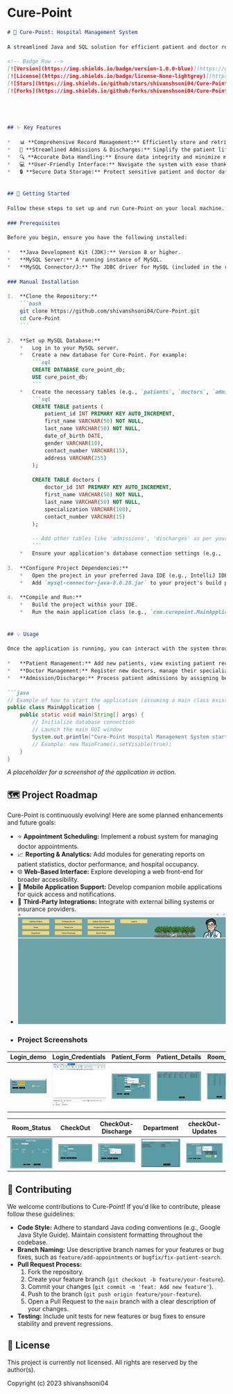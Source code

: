 # Cure-Point

```markdown
# 🏥 Cure-Point: Hospital Management System

A streamlined Java and SQL solution for efficient patient and doctor record management, ensuring smooth and accurate hospital operations.

<!-- Badge Row -->
[![Version](https://img.shields.io/badge/version-1.0.0-blue)](https://github.com/shivanshsoni04/Cure-Point)
[![License](https://img.shields.io/badge/license-None-lightgrey)](https://github.com/shivanshsoni04/Cure-Point)
[![Stars](https://img.shields.io/github/stars/shivanshsoni04/Cure-Point?style=social)](https://github.com/shivanshsoni04/Cure-Point/stargazers)
[![Forks](https://img.shields.io/github/forks/shivanshsoni04/Cure-Point?style=social)](https://github.com/shivanshsoni04/Cure-Point/network/members)




## ✨ Key Features

*   📊 **Comprehensive Record Management:** Efficiently store and retrieve detailed patient and doctor information.
*   📝 **Streamlined Admissions & Discharges:** Simplify the patient lifecycle from entry to exit with intuitive processes.
*   🔍 **Accurate Data Handling:** Ensure data integrity and minimize manual errors with a robust SQL backend.
*   💻 **User-Friendly Interface:** Navigate the system with ease thanks to a clear and intuitive design built in Java.
*   🔒 **Secure Data Storage:** Protect sensitive patient and doctor data using established database security practices.


## 🚀 Getting Started

Follow these steps to set up and run Cure-Point on your local machine.

### Prerequisites

Before you begin, ensure you have the following installed:

*   **Java Development Kit (JDK):** Version 8 or higher.
*   **MySQL Server:** A running instance of MySQL.
*   **MySQL Connector/J:** The JDBC driver for MySQL (included in the repository as `mysql-connector-java-8.0.28.jar`).

### Manual Installation

1.  **Clone the Repository:**
    ```bash
    git clone https://github.com/shivanshsoni04/Cure-Point.git
    cd Cure-Point
    ```

2.  **Set up MySQL Database:**
    *   Log in to your MySQL server.
    *   Create a new database for Cure-Point. For example:
        ```sql
        CREATE DATABASE cure_point_db;
        USE cure_point_db;
        ```
    *   Create the necessary tables (e.g., `patients`, `doctors`, `admissions`, `discharges`). You will need to create the schema based on the application's requirements. A sample schema might look like this:
        ```sql
        CREATE TABLE patients (
            patient_id INT PRIMARY KEY AUTO_INCREMENT,
            first_name VARCHAR(50) NOT NULL,
            last_name VARCHAR(50) NOT NULL,
            date_of_birth DATE,
            gender VARCHAR(10),
            contact_number VARCHAR(15),
            address VARCHAR(255)
        );

        CREATE TABLE doctors (
            doctor_id INT PRIMARY KEY AUTO_INCREMENT,
            first_name VARCHAR(50) NOT NULL,
            last_name VARCHAR(50) NOT NULL,
            specialization VARCHAR(100),
            contact_number VARCHAR(15)
        );

        -- Add other tables like 'admissions', 'discharges' as per your application logic
        ```
    *   Ensure your application's database connection settings (e.g., `DB_URL`, `DB_USER`, `DB_PASSWORD`) in the Java source code are configured to connect to your MySQL database.

3.  **Configure Project Dependencies:**
    *   Open the project in your preferred Java IDE (e.g., IntelliJ IDEA, Eclipse).
    *   Add `mysql-connector-java-8.0.28.jar` to your project's build path/module dependencies. In IntelliJ IDEA, this is typically done via `File > Project Structure > Modules > Dependencies`.

4.  **Compile and Run:**
    *   Build the project within your IDE.
    *   Run the main application class (e.g., `com.curepoint.MainApplication` if one exists).


## 💡 Usage

Once the application is running, you can interact with the system through its graphical user interface (GUI).

*   **Patient Management:** Add new patients, view existing patient records, update details, or search for specific patients.
*   **Doctor Management:** Register new doctors, manage their specializations, and update contact information.
*   **Admission/Discharge:** Process patient admissions by assigning beds and doctors, and manage discharges upon patient recovery.

```java
// Example of how to start the application (assuming a main class exists)
public class MainApplication {
    public static void main(String[] args) {
        // Initialize database connection
        // Launch the main GUI window
        System.out.println("Cure-Point Hospital Management System started.");
        // Example: new MainFrame().setVisible(true);
    }
}
```


*A placeholder for a screenshot of the application in action.*


## 🗺️ Project Roadmap

Cure-Point is continuously evolving! Here are some planned enhancements and future goals:

*   ⭐ **Appointment Scheduling:** Implement a robust system for managing doctor appointments.
*   📈 **Reporting & Analytics:** Add modules for generating reports on patient statistics, doctor performance, and hospital occupancy.
*   🌐 **Web-Based Interface:** Explore developing a web front-end for broader accessibility.
*   📱 **Mobile Application Support:** Develop companion mobile applications for quick access and notifications.
*   🔄 **Third-Party Integrations:** Integrate with external billing systems or insurance providers.
*   ![Panel](src/icons/panel.png)
*   ### Project Screenshots

| Login_demo | Login_Credentials | Patient_Form | Patient_Details | Room_Details |
|--------------|--------------|--------------|--------------|--------------|
| <img src="src/icons/Login_demo.png" alt="Login_demo" width="200"/> | <img src="src/icons/Login_Credentials.png" alt="Login_Credentials" width="200"/> | <img src="src/icons/Patient_Form.png" alt="Patient_Form" width="200"/> | <img src="src/icons/Patient_Details.png" alt="Screenshot 4" width="200"/> | <img src="src/icons/Room_Details.png" alt="Screenshot 5" width="200"/> |

| Room_Status | CheckOut | CheckOut-Discharge | Department | checkOut-Updates |
|--------------|--------------|--------------|--------------|---------------|
| <img src="src/icons/Room_Status.png" alt="Screenshot 6" width="200"/> | <img src="src/icons/CheckOut-check.png" alt="Screenshot 7" width="200"/> | <img src="src/icons/CheckOut-Discharge.png" alt="Screenshot 8" width="200"/> | <img src="src/icons/Department.png" alt="Screenshot 9" width="200"/> | <img src="src/icons/checkOut-Updates.png" alt="Screenshot 10" width="200"/> |




## 🤝 Contributing

We welcome contributions to Cure-Point! If you'd like to contribute, please follow these guidelines:

*   **Code Style:** Adhere to standard Java coding conventions (e.g., Google Java Style Guide). Maintain consistent formatting throughout the codebase.
*   **Branch Naming:** Use descriptive branch names for your features or bug fixes, such as `feature/add-appointments` or `bugfix/fix-patient-search`.
*   **Pull Request Process:**
    1.  Fork the repository.
    2.  Create your feature branch (`git checkout -b feature/your-feature`).
    3.  Commit your changes (`git commit -m 'feat: Add new feature'`).
    4.  Push to the branch (`git push origin feature/your-feature`).
    5.  Open a Pull Request to the `main` branch with a clear description of your changes.
*   **Testing:** Include unit tests for new features or bug fixes to ensure stability and prevent regressions.


## 📄 License

This project is currently not licensed. All rights are reserved by the author(s).

Copyright (c) 2023 shivanshsoni04

